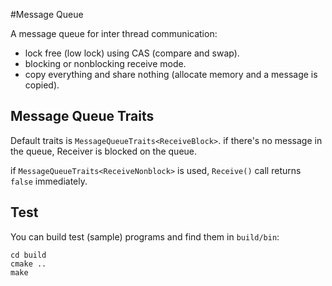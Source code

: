 #Message Queue

A message queue for inter thread communication:

* lock free (low lock) using CAS (compare and swap).
* blocking or nonblocking receive mode.
* copy everything and share nothing (allocate memory and a message is copied).

## Message Queue Traits

Default traits is `MessageQueueTraits<ReceiveBlock>`.
if there's no message in the queue, Receiver is blocked on the queue.

if `MessageQueueTraits<ReceiveNonblock>` is used, `Receive()` call returns
`false` immediately.

## Test

You can build test (sample) programs and find them in `build/bin`:

    cd build
    cmake ..
    make
